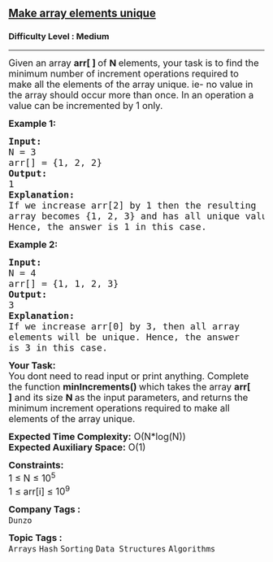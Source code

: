 <h2><a href="https://www.geeksforgeeks.org/problems/make-array-elements-unique--170645/1?page=6&category=Arrays&difficulty=Medium&sortBy=submissions">Make array elements unique</a></h2><h3>Difficulty Level : Medium</h3><hr><div class="problems_problem_content__Xm_eO"><p><span style="font-size:18px">Given an array <strong>arr[ ]&nbsp;</strong>of <strong>N&nbsp;</strong>elements, your task is to find the minimum number of increment operations required to make all the elements of the array unique. ie- no value in the array should occur more than once. In an operation a value can be incremented by 1 only.</span></p>

<p><span style="font-size:18px"><strong>Example 1:</strong></span></p>

<pre><span style="font-size:18px"><strong>Input:</strong>
N = 3
arr[] = {1, 2, 2}
<strong>Output:</strong>
1
<strong>Explanation:</strong>
If we increase arr[2] by 1 then the resulting 
array becomes {1, 2, 3} and has all unique values.
Hence, the answer is 1 in this case.</span></pre>

<p><span style="font-size:18px"><strong>Example 2:</strong></span></p>

<pre><span style="font-size:18px"><strong>Input: </strong>
N = 4
arr[] = {1, 1, 2, 3}
<strong>Output:</strong>
3
<strong>Explanation: </strong>
If we increase arr[0] by 3, then all array
elements will be unique. Hence, the answer 
is 3 in this case.</span></pre>

<p><span style="font-size:18px"><strong>Your Task:</strong><br>
You dont need to read input or print anything.&nbsp;Complete the function <strong>minIncrements() </strong>which takes the array <strong>arr[ ]</strong>&nbsp;and its size&nbsp;<strong>N&nbsp;</strong>as the input parameters, and returns the minimum increment operations required to make all elements of the array unique.</span></p>

<p><span style="font-size:18px"><strong>Expected Time Complexity:</strong>&nbsp;O(N*log(N))<br>
<strong>Expected Auxiliary Space:</strong>&nbsp;O(1)</span></p>

<p><span style="font-size:18px"><strong>Constraints:</strong><br>
1 ≤ N&nbsp;≤ 10<sup>5&nbsp;</sup><br>
1 ≤ arr[i] ≤ 10<sup>9</sup></span></p>
</div><p><span style=font-size:18px><strong>Company Tags : </strong><br><code>Dunzo</code>&nbsp;<br><p><span style=font-size:18px><strong>Topic Tags : </strong><br><code>Arrays</code>&nbsp;<code>Hash</code>&nbsp;<code>Sorting</code>&nbsp;<code>Data Structures</code>&nbsp;<code>Algorithms</code>&nbsp;